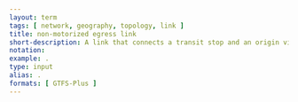```yaml
---
layout: term
tags: [ network, geography, topology, link ]
title: non-motorized egress link
short-description: A link that connects a transit stop and an origin via foot or other form of non-motorized travel. Generally exist for a continuous period of time.
notation:
example: .
type: input
alias: .
formats: [ GTFS-Plus ]
---
```

